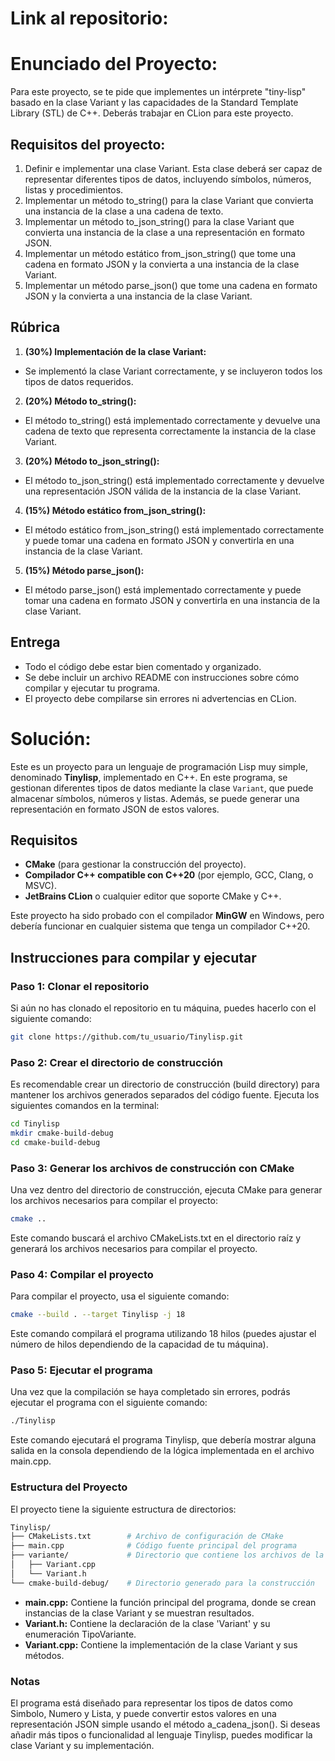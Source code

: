 # Link al repositorio:



# Enunciado del Proyecto:
Para este proyecto, se te pide que implementes un intérprete "tiny-lisp" basado en la clase Variant y las capacidades de la Standard Template Library (STL) de C++. Deberás trabajar en CLion para este proyecto.

## Requisitos del proyecto:

1.   Definir e implementar una clase Variant. Esta clase deberá ser capaz de representar diferentes tipos de datos, incluyendo símbolos, números, listas y procedimientos.
2.   Implementar un método to_string() para la clase Variant que convierta una instancia de la clase a una cadena de texto.
3.   Implementar un método to_json_string() para la clase Variant que convierta una instancia de la clase a una representación en formato JSON.
4.   Implementar un método estático from_json_string() que tome una cadena en formato JSON y la convierta a una instancia de la clase Variant.
5.   Implementar un método parse_json() que tome una cadena en formato JSON y la convierta a una instancia de la clase Variant.

## Rúbrica
1. **(30%) Implementación de la clase Variant:**

- Se implementó la clase Variant correctamente, y se incluyeron todos los tipos de datos requeridos.

2. **(20%) Método to_string():**

- El método to_string() está implementado correctamente y devuelve una cadena de texto que representa correctamente la instancia de la clase Variant.

3. **(20%) Método to_json_string():**

- El método to_json_string() está implementado correctamente y devuelve una representación JSON válida de la instancia de la clase Variant.

4. **(15%) Método estático from_json_string():**

- El método estático from_json_string() está implementado correctamente y puede tomar una cadena en formato JSON y convertirla en una instancia de la clase Variant.

5. **(15%) Método parse_json():**

- El método parse_json() está implementado correctamente y puede tomar una cadena en formato JSON y convertirla en una instancia de la clase Variant.

## Entrega
- Todo el código debe estar bien comentado y organizado.
- Se debe incluir un archivo README con instrucciones sobre cómo compilar y ejecutar tu programa.
- El proyecto debe compilarse sin errores ni advertencias en CLion.

# Solución:

Este es un proyecto para un lenguaje de programación Lisp muy simple, denominado **Tinylisp**, implementado en C++. En este programa, se gestionan diferentes tipos de datos mediante la clase `Variant`, que puede almacenar símbolos, números y listas. Además, se puede generar una representación en formato JSON de estos valores.

## Requisitos

- **CMake** (para gestionar la construcción del proyecto).
- **Compilador C++ compatible con C++20** (por ejemplo, GCC, Clang, o MSVC).
- **JetBrains CLion** o cualquier editor que soporte CMake y C++.
  
Este proyecto ha sido probado con el compilador **MinGW** en Windows, pero debería funcionar en cualquier sistema que tenga un compilador C++20.

## Instrucciones para compilar y ejecutar

### Paso 1: Clonar el repositorio

Si aún no has clonado el repositorio en tu máquina, puedes hacerlo con el siguiente comando:

```bash
git clone https://github.com/tu_usuario/Tinylisp.git
````
### Paso 2: Crear el directorio de construcción
Es recomendable crear un directorio de construcción (build directory) para mantener los archivos generados separados del código fuente. Ejecuta los siguientes comandos en la terminal:

````bash
cd Tinylisp
mkdir cmake-build-debug
cd cmake-build-debug
````
### Paso 3: Generar los archivos de construcción con CMake
Una vez dentro del directorio de construcción, ejecuta CMake para generar los archivos necesarios para compilar el proyecto:

````bash
cmake ..
````
Este comando buscará el archivo CMakeLists.txt en el directorio raíz y generará los archivos necesarios para compilar el proyecto.

### Paso 4: Compilar el proyecto
Para compilar el proyecto, usa el siguiente comando:

````bash
cmake --build . --target Tinylisp -j 18
````
Este comando compilará el programa utilizando 18 hilos (puedes ajustar el número de hilos dependiendo de la capacidad de tu máquina).

### Paso 5: Ejecutar el programa
Una vez que la compilación se haya completado sin errores, podrás ejecutar el programa con el siguiente comando:

````bash
./Tinylisp
````
Este comando ejecutará el programa Tinylisp, que debería mostrar alguna salida en la consola dependiendo de la lógica implementada en el archivo main.cpp.

### Estructura del Proyecto
El proyecto tiene la siguiente estructura de directorios:

````bash
Tinylisp/
├── CMakeLists.txt        # Archivo de configuración de CMake
├── main.cpp              # Código fuente principal del programa
├── variante/             # Directorio que contiene los archivos de la clase Variant
│   ├── Variant.cpp
│   └── Variant.h
└── cmake-build-debug/    # Directorio generado para la construcción
````
- **main.cpp:** Contiene la función principal del programa, donde se crean instancias de la clase Variant y se muestran resultados.
- **Variant.h:** Contiene la declaración de la clase 'Variant' y su enumeración TipoVariante.
- **Variant.cpp:** Contiene la implementación de la clase Variant y sus métodos.
  
### Notas
El programa está diseñado para representar los tipos de datos como Simbolo, Numero y Lista, y puede convertir estos valores en una representación JSON simple usando el método a_cadena_json().
Si deseas añadir más tipos o funcionalidad al lenguaje Tinylisp, puedes modificar la clase Variant y su implementación.
